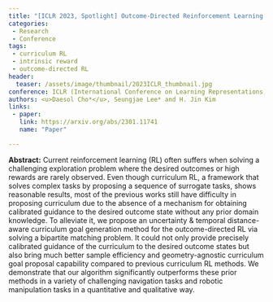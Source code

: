 ```yaml
---
title: "[ICLR 2023, Spotlight] Outcome-Directed Reinforcement Learning by Uncertainty & Temporal Distance-Aware Curriculum Goal Generation"
categories:
 - Research
 - Conference
tags:
 - curriculum RL
 - intrinsic reward
 - outcome-directed RL
header:
  teaser: /assets/image/thumbnail/2023ICLR_thumbnail.jpg
conference: ICLR (International Conference on Learning Representations)
authors: <u>Daesol Cho*</u>, Seungjae Lee* and H. Jin Kim
links:
 - paper: 
   link: https://arxiv.org/abs/2301.11741
   name: "Paper"

---
```



**Abstract:** Current reinforcement learning (RL) often suffers when solving a challenging exploration problem where the desired outcomes or high rewards are rarely observed. Even though curriculum RL, a framework that solves complex tasks by proposing a sequence of surrogate tasks, shows reasonable results, most of the previous works still have difficulty in proposing curriculum due to the absence of a mechanism for obtaining calibrated guidance to the desired outcome state without any prior domain knowledge. To alleviate it, we propose an uncertainty \& temporal distance-aware curriculum goal generation method for the outcome-directed RL via solving a bipartite matching problem. It could not only provide precisely calibrated guidance of the curriculum to the desired outcome states but also bring much better sample efficiency and geometry-agnostic curriculum goal proposal capability compared to previous curriculum RL methods. We demonstrate that our algorithm significantly outperforms these prior methods in a variety of challenging navigation tasks and robotic manipulation tasks in a quantitative and qualitative way.
